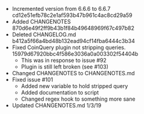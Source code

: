 * Incremented version from 6.6.6 to 6.6.7 cd12e51efb78c2e1af593b47b961c4ac8cd29a59
* Added CHANGENOTES 870d6e49f2ff9b43b1f84b49648969f67c497b82
* Deleted CHANGELOG.md b412a5f66a4bd48b132ead94cf14fba6444c3b34
* Fixed CoinQuery plugin not stripping queries. 15979d67920bbc4f586e3036a0a003302f54404b
  * This was in response to issue #92
  * Plugin is still left broken (see #103)
* Changed CHANGENOTES to CHANGENOTES.md
* Fixed issue #101
  * Added new variable to hold stripped query
  * Added documentation to script
  * Changed regex hook to something more sane
* Updated CHANGENOTES.md 1/3/19
